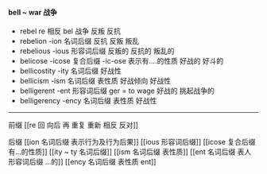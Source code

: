 #### bell  ~ war 战争
- rebel re 相反 bel 战争   反叛  反抗
- rebelion -ion 名词后缀 反抗 反叛 叛乱
- rebelious -ious 形容词后缀 反叛的  反抗的 叛乱的
- belicose  -icose 复合后缀 -ic-ose 表示有....的性质  好战的 好斗的
- bellicostity -ity 名词后缀 好战性
- bellicism -ism 名词后缀 表性质  好战倾向 好战性
- belligerent  -ent 形容词后缀 ger = to wage 好战的  挑起战争的
- belligerency -ency 名词后缀 表性质 好战性
---
前缀
[[re  回 向后  再 重复 重新 相反 反对]]

后缀
[[ion  名词后缀 表示行为及行为后果]]
[[ious 形容词后缀]]
[[icose 复合后缀 有...的性质]]
[[ity  ~ ty 名词后缀]]
[[ism 名词后缀 表性质]]
[[ent 名词后缀  表人 形容词后缀 ...的]]
[[ency 名词后缀 表性质 ent]]